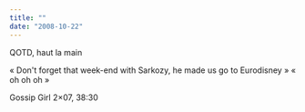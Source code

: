 ```yaml
---
title: ""
date: "2008-10-22"
---
```


QOTD, haut la main

« Don't forget that week-end with Sarkozy, he made us go to Eurodisney » « oh oh oh »

Gossip Girl 2×07, 38:30
